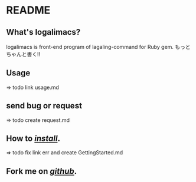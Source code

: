 # README
## What's logalimacs?
logalimacs is front-end program of lagaling-command for Ruby gem.
もっとちゃんと書く!!
## Usage
=> todo link usage.md

## send bug or request
=> todo create request.md

## How to [_install_](./GettingStarted.md).
=> todo fix link err and create GettingStarted.md
## Fork me on [_github_](https://github.com/logaling/logalimacs).
